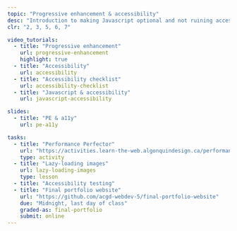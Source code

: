 ```yaml
---
topic: "Progressive enhancement & accessibility"
desc: "Introduction to making Javascript optional and not ruining accessibility by adding Javascript."
clr: "2, 3, 5, 6, 7"

video_tutorials:
  - title: "Progressive enhancement"
    url: progressive-enhancement
    highlight: true
  - title: "Accessibility"
    url: accessibility
  - title: "Accessibility checklist"
    url: accessibility-checklist
  - title: "Javascript & accessibility"
    url: javascript-accessibility

slides:
  - title: "PE & a11y"
    url: pe-a11y

tasks:
  - title: "Performance Perfector"
    url: "https://activities.learn-the-web.algonquindesign.ca/performance-perfector/"
    type: activity
  - title: "Lazy-loading images"
    url: lazy-loading-images
    type: lesson
  - title: "Accessibility testing"
  - title: "Final portfolio website"
    url: "https://github.com/acgd-webdev-5/final-portfolio-website"
    due: "Midnight, last day of class"
    graded-as: final-portfolio
    submit: online
---
```

